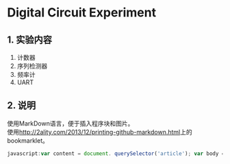 # Digital Circuit Experiment
## 1. 实验内容
1. 计数器
2. 序列检测器
3. 频率计
4. UART

## 2. 说明
使用MarkDown语言，便于插入程序块和图片。  
使用<http://2ality.com/2013/12/printing-github-markdown.html>上的bookmarklet。  
```javascript
javascript:var content = document. querySelector('article'); var body = document.querySelector('body'); body.innerHTML = ''; body.appendChild(content);
```